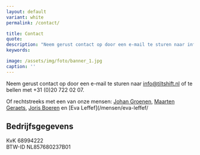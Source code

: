 ```yaml
---
layout: default
variant: white
permalink: /contact/

title: Contact
quote: 
description: "Neem gerust contact op door een e-mail te sturen naar info@tiltshift.nl of te bellen met +31 (0)20 722 02 07."
keywords: 

image: /assets/img/foto/banner_1.jpg
caption: ''
---
```


Neem gerust contact op door een e-mail te sturen naar [info@tiltshift.nl](mailto:info@tiltshift.nl) of te bellen met +31 (0)20 722 02 07.

Of rechtstreeks met een van onze mensen: [Johan Groenen](/mensen/johan-groenen/), [Maarten Geraets](/mensen/maarten-geraets/), [Joris Boeren](/mensen/joris-boeren/) en [Eva Leffef](/mensen/eva-leffef/

## Bedrijfsgegevens

KvK 68994222<br>
BTW-ID NL857680237B01
